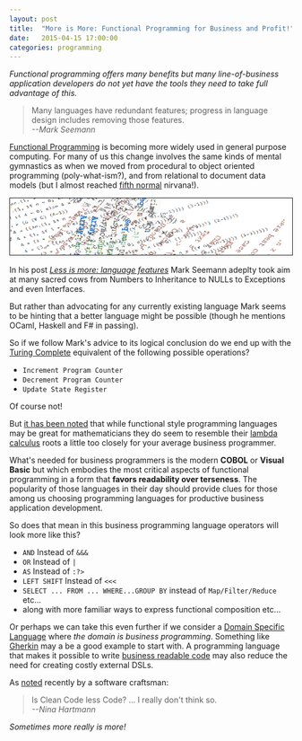 ```yaml
---
layout: post
title:  "More is More: Functional Programming for Business and Profit!"
date:   2015-04-15 17:00:00
categories: programming
---
```


*Functional programming offers many benefits but many line-of-business application developers do not yet
have the tools they need to take full advantage of this.* 

>Many languages have redundant features; progress in language design includes removing those features.<br>
> *--Mark Seemann*

[Functional Programming](http://en.wikipedia.org/wiki/Functional_programming) is becoming more widely used in general purpose computing.
For many of us this change involves the same kinds of mental gymnastics as when we moved from procedural to
object oriented programming (poly-what-ism?), and from relational to document data models (but I almost reached
[fifth normal](http://en.wikipedia.org/wiki/Fifth_normal_form) nirvana!).

<img  src="/images/functional-spaghetti.png"  border="1" alt="Functional Spaghetti">


In his post [*Less is more: language features*](http://blog.ploeh.dk/2015/04/13/less-is-more-language-features/) Mark Seemann adeplty took aim at many sacred cows
from Numbers to Inheritance to NULLs to Exceptions and even Interfaces.

But rather than advocating for any currently existing language Mark seems to be hinting that a better language might be possible
 (though he mentions OCaml, Haskell and F# in passing).

So if we follow Mark's advice to its logical conclusion do we end up with the [Turing Complete](http://en.wikipedia.org/wiki/Turing_complete) equivalent of the following
possible operations?

* `Increment Program Counter`
* `Decrement Program Counter`
* `Update State Register`

Of course not!
                        
But [it has been noted](http://www.infoworld.com/article/2615766/application-development/functional-programming--a-step-backward.html) that
while functional style programming languages may be great for mathematicians they do seem to resemble their [lambda calculus](http://en.wikipedia.org/wiki/Lambda_calculus)
roots a little too closely for your average business programmer.

What's needed for business programmers is the modern **COBOL** or **Visual Basic** but which embodies the most critical
aspects of functional programming in a form that **favors readability over terseness**.
The popularity of those languages in their day should provide clues for those among us choosing programming languages
for productive business application development.

So does that mean in this business programming language operators will look more like this?

* `AND` Instead of `&&&`
* `OR` Instead of `|`
* `AS` Instead of `:?>`
* `LEFT SHIFT` Instead of `<<<`
* `SELECT ... FROM ... WHERE...GROUP BY` instead of `Map/Filter/Reduce` etc...
* along with more familiar ways to express functional composition etc...


Or perhaps we can take this even further if we consider a [Domain Specific Language](http://martinfowler.com/books/dsl.html) where *the domain  is business programming*.
Something like [Gherkin](https://github.com/cucumber/cucumber/wiki/Gherkin) may a be a good example to start with.
A programming language that makes it possible to write [business readable code](http://www.martinfowler.com/bliki/BusinessReadableDSL.html)
may also reduce the need for creating costly external DSLs.

As [noted](http://www.journeytomastery.net/2015/03/27/is-clean-code-less-code/) recently by a software craftsman:

>Is Clean Code less Code? ... I really don't think so.<br>
> *--Nina Hartmann*


*Sometimes more really is more!*
